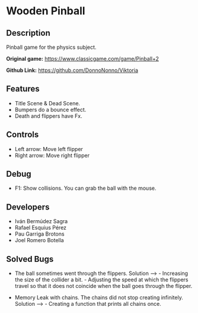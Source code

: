 # Wooden Pinball
 
## Description
Pinball game for the physics subject. 

**Original game:** https://www.classicgame.com/game/Pinball+2

**Github Link:** https://github.com/DonnoNonno/Viktoria

## Features
 - Title Scene & Dead Scene.
 - Bumpers do a bounce effect.
 - Death and flippers have Fx.

## Controls

 - Left arrow: Move left flipper
 - Right arrow: Move right flipper

## Debug

 - F1: Show collisions. You can grab the ball with the mouse.

## Developers

 - Iván Bermúdez Sagra
 - Rafael Esquius Pérez
 - Pau Garriga Brotons
 - Joel Romero Botella

## Solved Bugs
 - The ball sometimes went through the flippers.
 Solution --> - Increasing the size of the collider a bit.
              - Adjusting the speed at which the flippers travel so that it does not coincide when the ball goes through the flipper.
 
 - Memory Leak with chains. The chains did not stop creating infinitely.
   Solution --> - Creating a function that prints all chains once.

